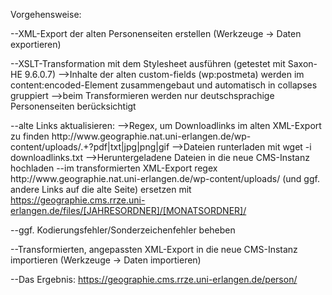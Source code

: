 Vorgehensweise:

--XML-Export der alten Personenseiten erstellen (Werkzeuge -> Daten exportieren)

--XSLT-Transformation mit dem Stylesheet ausführen (getestet mit Saxon-HE 9.6.0.7)
-->Inhalte der alten custom-fields (wp:postmeta) werden im content:encoded-Element zusammengebaut und automatisch in collapses gruppiert
-->beim Transformieren werden nur deutschsprachige Personenseiten berücksichtigt

--alte Links aktualisieren:
-->Regex, um Downloadlinks im alten XML-Export zu finden
http:\/\/www\.geographie\.nat\.uni-erlangen\.de\/wp-content\/uploads\/.+?pdf|txt|jpg|png|gif
-->Dateien runterladen mit
wget -i downloadlinks.txt
-->Heruntergeladene Dateien in die neue CMS-Instanz hochladen
--im transformierten XML-Export regex http:\/\/www\.geographie\.nat\.uni-erlangen\.de\/wp-content\/uploads\/ (und ggf. andere Links auf die alte Seite) ersetzen mit https://geographie.cms.rrze.uni-erlangen.de/files/[JAHRESORDNER]/[MONATSORDNER]/

--ggf. Kodierungsfehler/Sonderzeichenfehler beheben

--Transformierten, angepassten XML-Export in die neue CMS-Instanz importieren (Werkzeuge -> Daten importieren)

--Das Ergebnis: https://geographie.cms.rrze.uni-erlangen.de/person/
